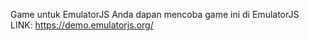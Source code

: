 Game untuk EmulatorJS
Anda dapan mencoba game ini di EmulatorJS<br>
LINK: https://demo.emulatorjs.org/
